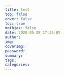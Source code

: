 ```yaml
---
title: test
top: false
cover: false
toc: true
mathjax: false
date: 2020-05-28 17:26:09
author:
img:
coverImg:
password:
summary:
tags:
categories:
---
```

